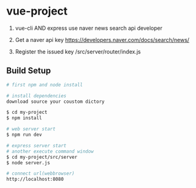 # vue-project

1. vue-cli AND express use naver news search api developer

2. Get a naver api key https://developers.naver.com/docs/search/news/

3. Register the issued key /src/server/router/index.js

## Build Setup

``` bash
# first npm and node install

# install dependencies
download source your coustom dictory

$ cd my-project
$ npm install

# web server start
$ npm run dev

# express server start
# another execute command window
$ cd my-project/src/server
$ node server.js

# connect url(webbrowser)
http://localhost:8080
```
